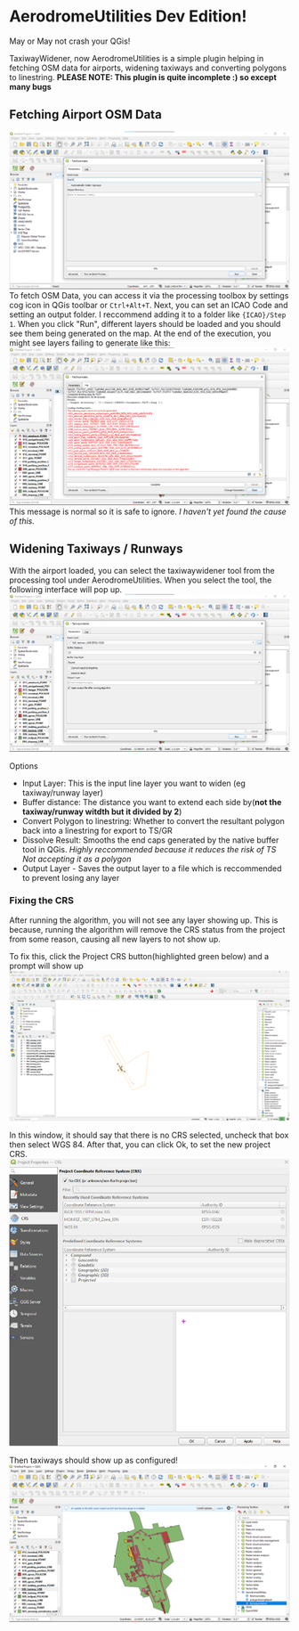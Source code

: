 # AerodromeUtilities Dev Edition!

May or May not crash your QGis!

TaxiwayWidener, now AerodromeUtilities is a simple plugin helping in fetching OSM data for airports, widening taxiways and converting polygons to linestring. **PLEASE NOTE: This plugin is quite incomplete :) so except many bugs**

## Fetching Airport OSM Data
![Fetching OSM Data](osmfetcher.png)
To fetch OSM Data, you can access it via the processing toolbox by settings cog icon in QGis toolbar or `Ctrl+Alt+T`. Next, you can set an ICAO Code and setting an output folder. I reccommend adding it to a folder like `{ICAO}/Step 1`. When you click "Run", different layers should be loaded and you should see them being generated on the map. At the end of the execution, you might see layers failing to generate like this:
![OSM Normal Red Text](osmfetchererror.png)
This message is normal so it is safe to ignore. *I haven't yet found the cause of this.*

## Widening Taxiways / Runways
With the airport loaded, you can select the taxiwaywidener tool from the processing tool under AerodromeUtilities. When you select the tool, the following interface will pop up.
![alt text](image.png)
  
Options
- Input Layer: This is the input line layer you want to widen (eg taxiway/runway layer)
- Buffer distance: The distance you want to extend each side by(**not the taxiway/runway witdth but it divided by 2**)
- Convert Polygon to linestring: Whether to convert the resultant polygon back into a linestring for export to TS/GR 
- Dissolve Result: Smooths the end caps generated by the native buffer tool in QGis. *Highly reccommended because it reduces the risk of TS Not accepting it as a polygon*
- Output Layer - Saves the output layer to a file which is reccommended to prevent losing any layer

### Fixing the CRS
After running the algorithm, you will not see any layer showing up. This is because, running the algorithm will remove the CRS status from the project from some reason, causing all new layers to not show up.

To fix this, click the Project CRS button(highlighted green below) and a prompt will show up
![Project CRS Button](image-1.png)

In this window, it should say that there is no CRS selected, uncheck that box then select WGS 84. After that, you can click Ok, to set the new project CRS.
![Setting Project CRS](image-2.png)

Then taxiways should show up as configured!
![Project CRS Done](image-3.png)